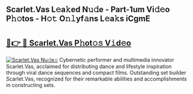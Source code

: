 ## Scarlet.Vas L𝚎a𝚔ed N𝚞𝚍e - Part-1um Vi𝚍𝚎o P𝚑𝚘tos - H𝚘𝚝 O𝚗𝚕yf𝚊ns L𝚎a𝚔s iCgmE

# <h2><a href="http://kf8bjnd.oniu.top/?m=Scarlet.Vas">🔗👉 🔴 Scarlet.Vas P𝚑ot𝚘𝚜 V𝚒d𝚎o</a></h2>

[![Scarlet.Vas Nu𝚍e𝚜](https://i.imgur.com/0qMVB7G.gif)](http://kf8bjnd.oniu.top/?m=Scarlet.Vas)
Cybernetic performer and multimedia innovator Scarlet.Vas, acclaimed for distributing dance and lifestyle inspiration through viral dance sequences and compact films. Outstanding set builder Scarlet.Vas, recognized for their remarkable abilities and accomplishments in constructing sets.  
